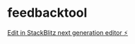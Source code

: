 # feedbacktool

[Edit in StackBlitz next generation editor ⚡️](https://stackblitz.com/~/github.com/sinus17/feedbacktool)